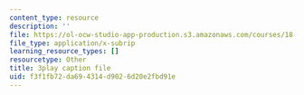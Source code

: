 ```yaml
---
content_type: resource
description: ''
file: https://ol-ocw-studio-app-production.s3.amazonaws.com/courses/18-01sc-single-variable-calculus-fall-2010/f3f1fb72da694314d9026d20e2fbd91e_4Q37iOyBq44.srt
file_type: application/x-subrip
learning_resource_types: []
resourcetype: Other
title: 3play caption file
uid: f3f1fb72-da69-4314-d902-6d20e2fbd91e
---
```

